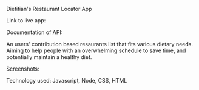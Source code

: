 Dietitian's Restaurant Locator App

Link to live app:

Documentation of API:

An users' contribution based resaurants list that fits various dietary needs. Aiming to help people with an overwhelming schedule to save time, and potentially maintain a healthy diet.

Screenshots:

Technology used: Javascript, Node, CSS, HTML
